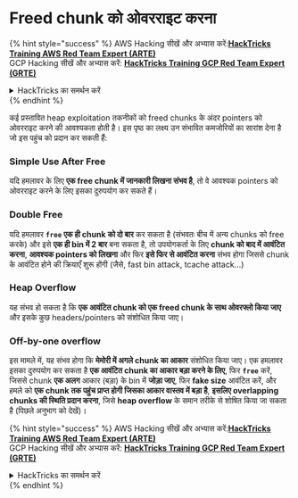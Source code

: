 # Freed chunk को ओवरराइट करना

{% hint style="success" %}
AWS Hacking सीखें और अभ्यास करें:<img src="/.gitbook/assets/arte.png" alt="" data-size="line">[**HackTricks Training AWS Red Team Expert (ARTE)**](https://training.hacktricks.xyz/courses/arte)<img src="/.gitbook/assets/arte.png" alt="" data-size="line">\
GCP Hacking सीखें और अभ्यास करें: <img src="/.gitbook/assets/grte.png" alt="" data-size="line">[**HackTricks Training GCP Red Team Expert (GRTE)**<img src="/.gitbook/assets/grte.png" alt="" data-size="line">](https://training.hacktricks.xyz/courses/grte)

<details>

<summary>HackTricks का समर्थन करें</summary>

* [**सदस्यता योजनाएँ**](https://github.com/sponsors/carlospolop) देखें!
* **हमारे** 💬 [**Discord समूह**](https://discord.gg/hRep4RUj7f) या [**telegram समूह**](https://t.me/peass) में शामिल हों या **Twitter** 🐦 पर हमें **फॉलो करें** [**@hacktricks\_live**](https://twitter.com/hacktricks\_live)**.**
* **HackTricks** और [**HackTricks Cloud**](https://github.com/carlospolop/hacktricks-cloud) github repos में PRs सबमिट करके हैकिंग ट्रिक्स साझा करें।

</details>
{% endhint %}

कई प्रस्तावित heap exploitation तकनीकों को freed chunks के अंदर pointers को ओवरराइट करने की आवश्यकता होती है। इस पृष्ठ का लक्ष्य उन संभावित कमजोरियों का सारांश देना है जो इस पहुंच को प्रदान कर सकती हैं:

### Simple Use After Free

यदि हमलावर के लिए **एक free chunk में जानकारी लिखना संभव है**, तो वे आवश्यक pointers को ओवरराइट करने के लिए इसका दुरुपयोग कर सकते हैं।

### Double Free

यदि हमलावर **`free` एक ही chunk को दो बार** कर सकता है (संभवतः बीच में अन्य chunks को free करके) और इसे **एक ही bin में 2 बार** बना सकता है, तो उपयोगकर्ता के लिए **chunk को बाद में आवंटित करना**, **आवश्यक pointers को लिखना** और फिर **इसे फिर से आवंटित करना** संभव होगा जिससे chunk के आवंटित होने की क्रियाएँ शुरू होंगी (जैसे, fast bin attack, tcache attack...)

### Heap Overflow

यह संभव हो सकता है कि **एक आवंटित chunk को एक freed chunk के साथ ओवरफ्लो किया जाए** और इसके कुछ headers/pointers को संशोधित किया जाए।

### Off-by-one overflow

इस मामले में, यह संभव होगा कि **मेमोरी में अगले chunk का आकार** संशोधित किया जाए। एक हमलावर इसका दुरुपयोग कर सकता है **एक आवंटित chunk का आकार बड़ा करने के लिए**, फिर **`free`** करें, जिससे chunk **एक अलग** आकार (बड़ा) के bin में **जोड़ा जाए**, फिर **fake size** आवंटित करें, और हमले को **एक chunk तक पहुंच प्राप्त होगी जिसका आकार वास्तव में बड़ा है**, **इसलिए overlapping chunks की स्थिति प्रदान करना**, जिसे **heap overflow** के समान तरीके से शोषित किया जा सकता है (पिछले अनुभाग को देखें)।

{% hint style="success" %}
AWS Hacking सीखें और अभ्यास करें:<img src="/.gitbook/assets/arte.png" alt="" data-size="line">[**HackTricks Training AWS Red Team Expert (ARTE)**](https://training.hacktricks.xyz/courses/arte)<img src="/.gitbook/assets/arte.png" alt="" data-size="line">\
GCP Hacking सीखें और अभ्यास करें: <img src="/.gitbook/assets/grte.png" alt="" data-size="line">[**HackTricks Training GCP Red Team Expert (GRTE)**<img src="/.gitbook/assets/grte.png" alt="" data-size="line">](https://training.hacktricks.xyz/courses/grte)

<details>

<summary>HackTricks का समर्थन करें</summary>

* [**सदस्यता योजनाएँ**](https://github.com/sponsors/carlospolop) देखें!
* **हमारे** 💬 [**Discord समूह**](https://discord.gg/hRep4RUj7f) या [**telegram समूह**](https://t.me/peass) में शामिल हों या **Twitter** 🐦 पर हमें **फॉलो करें** [**@hacktricks\_live**](https://twitter.com/hacktricks\_live)**.**
* **HackTricks** और [**HackTricks Cloud**](https://github.com/carlospolop/hacktricks-cloud) github repos में PRs सबमिट करके हैकिंग ट्रिक्स साझा करें।

</details>
{% endhint %}
